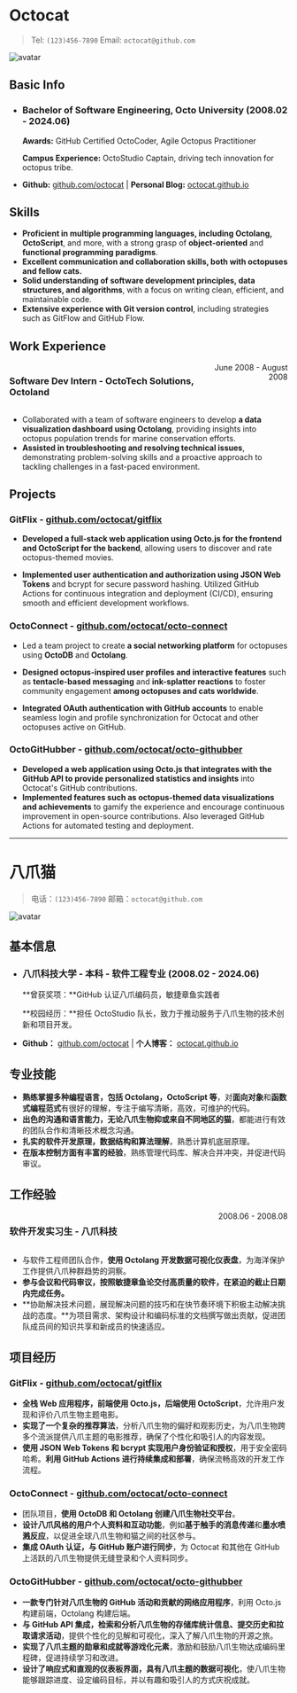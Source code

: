 # Octocat

> Tel: `(123)456-7890`       Email: `octocat@github.com`

<img src="avatar.png" alt="avatar">

## Basic Info

- ### Bachelor of  Software Engineering, Octo University  (2008.02 - 2024.06)

  **Awards:** GitHub Certified OctoCoder, Agile Octopus Practitioner

  **Campus Experience:** OctoStudio Captain, driving tech innovation for octopus tribe.

- **Github:** [github.com/octocat](https://github.com/octocat)   |  **Personal Blog:** [octocat.github.io](https://octocat.github.io)

## Skills

- **Proficient in multiple programming languages, including Octolang, OctoScript**, and more, with a strong grasp of **object-oriented** and  **functional programming paradigms**.
- **Excellent communication and collaboration skills, both with octopuses and fellow cats.**
- **Solid understanding of software development principles, data structures, and algorithms**, with a focus on writing clean, efficient, and  maintainable code.
- **Extensive experience with Git version control**, including strategies such as GitFlow and GitHub Flow.

## Work Experience

<div style="display: flex; justify-content: space-between;">
    <h3>Software Dev Intern - OctoTech Solutions, Octoland</h3> <span style="text-align: right">June 2008 - August 2008</span>
</div>

- Collaborated with a team of software engineers to develop **a data visualization dashboard using Octolang**, providing insights into octopus population trends for marine conservation efforts.
- **Assisted in troubleshooting and resolving technical issues**, demonstrating problem-solving skills and a proactive approach to tackling challenges in a fast-paced environment.

## Projects

### GitFlix - [github.com/octocat/gitflix](https://github.com/octocat)

- **Developed a full-stack web application using Octo.js for the frontend  and OctoScript for the backend**, allowing users to discover  and rate octopus-themed movies.

- **Implemented user authentication and  authorization using JSON Web Tokens** and bcrypt for secure password hashing. Utilized GitHub Actions for continuous integration and  deployment (CI/CD), ensuring smooth and efficient development workflows.

### OctoConnect - [github.com/octocat/octo-connect](https://github.com/octocat/octo-connect)

- Led a team project to create **a social networking platform** for octopuses using **OctoDB** and **Octolang**.

- **Designed octopus-inspired user profiles and interactive features** such as **tentacle-based messaging** and **ink-splatter reactions** to foster community engagement **among octopuses and cats worldwide**.

- **Integrated OAuth authentication with GitHub accounts** to enable seamless  login and profile synchronization for Octocat and other octopuses active on GitHub.


### OctoGitHubber - [github.com/octocat/octo-githubber](https://github.com/octocat/octo-githubber)

- **Developed a web application using Octo.js that integrates with the GitHub API to provide personalized statistics and insights** into Octocat's GitHub contributions.
- **Implemented features such as octopus-themed data visualizations and achievements** to gamify the experience and encourage continuous improvement in open-source contributions. Also leveraged GitHub Actions for automated testing and deployment.

---

# 八爪猫

> 电话：`(123)456-7890`       邮箱：`octocat@github.com`

<img src="avatar.png" alt="avatar">

## 基本信息

- ### 八爪科技大学 - 本科 - 软件工程专业  (2008.02 - 2024.06)

  **曾获奖项：**GitHub 认证八爪编码员，敏捷章鱼实践者

  **校园经历：**担任 OctoStudio 队长，致力于推动服务于八爪生物的技术创新和项目开发。

- **Github：** [github.com/octocat](https://github.com/octocat)   |  **个人博客：** [octocat.github.io](https://octocat.github.io)

## 专业技能

- **熟练掌握多种编程语言，包括 Octolang，OctoScript 等**，对**面向对象**和**函数式编程范式**有很好的理解，专注于编写清晰，高效，可维护的代码。
- **出色的沟通和语言能力，无论八爪生物抑或来自不同地区的猫**，都能进行有效的团队合作和清晰技术概念沟通。
- **扎实的软件开发原理，数据结构和算法理解**，熟悉计算机底层原理。
- **在版本控制方面有丰富的经验**，熟练管理代码库、解决合并冲突，并促进代码审议。

## 工作经验

<div style="display: flex; justify-content: space-between;">
    <h3>软件开发实习生 - 八爪科技</h3> <span style="text-align: right">2008.06 - 2008.08</span>
</div>


- 与软件工程师团队合作，**使用 Octolang 开发数据可视化仪表盘**，为海洋保护工作提供八爪种群趋势的洞察。
- **参与会议和代码审议，按照敏捷章鱼论交付高质量的软件，在紧迫的截止日期内完成任务。**
- **协助解决技术问题，展现解决问题的技巧和在快节奏环境下积极主动解决挑战的态度。**为项目需求、架构设计和编码标准的文档撰写做出贡献，促进团队成员间的知识共享和新成员的快速适应。

## 项目经历

### GitFlix - [github.com/octocat/gitflix](https://github.com/octocat/gitflix)

- **全栈 Web 应用程序，前端使用 Octo.js，后端使用 OctoScript**，允许用户发现和评价八爪生物主题电影。
- **实现了一个复杂的推荐算法**，分析八爪生物的偏好和观影历史，为八爪生物跨多个流派提供八爪主题的电影推荐，确保了个性化和吸引人的内容发现。
- **使用 JSON Web Tokens 和 bcrypt 实现用户身份验证和授权**，用于安全密码哈希。**利用 GitHub Actions 进行持续集成和部署**，确保流畅高效的开发工作流程。

### OctoConnect - [github.com/octocat/octo-connect](https://github.com/octocat/octo-connect)

- 团队项目，**使用 OctoDB 和 Octolang 创建八爪生物社交平台**。
- **设计八爪风格的用户个人资料和互动功能**，例如**基于触手的消息传递**和**墨水喷溅反应**，以促进全球八爪生物和猫之间的社区参与。
- **集成 OAuth 认证，与 GitHub 账户进行同步**，为 Octocat 和其他在 GitHub 上活跃的八爪生物提供无缝登录和个人资料同步。


### OctoGitHubber - [github.com/octocat/octo-githubber](https://github.com/octocat/octo-githubber)

- **一款专门针对八爪生物的 GitHub 活动和贡献的网络应用程序**，利用 Octo.js 构建前端，Octolang 构建后端。
- **与 GitHub API 集成，检索和分析八爪生物的存储库统计信息、提交历史和拉取请求活动**，提供个性化的见解和可视化，深入了解八爪生物的开源之旅。
- **实现了八爪主题的勋章和成就等游戏化元素**，激励和鼓励八爪生物达成编码里程碑，促进持续学习和改进。
- **设计了响应式和直观的仪表板界面，具有八爪主题的数据可视化**，使八爪生物能够跟踪进度、设定编码目标，并以有趣和吸引人的方式庆祝成就。
